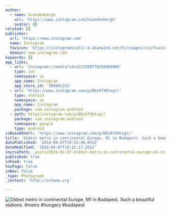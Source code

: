 ```yaml
---
author:
  - name: hvandenbergh
    url: 'https://www.instagram.com/hvandenbergh'
    avatar: {}
related: []
publisher:
  url: 'https://www.instagram.com'
  name: Instagram
  favicon: 'https://instagramstatic-a.akamaihd.net/h1/images/ico/favicon.ico/7cdab0872b15.ico'
  domain: www.instagram.com
keywords: []
app_links:
  - url: 'instagram://media?id=1221550778250369069'
    type: ios
    namespace: ai
    app_name: Instagram
    app_store_id: '389801252'
  - url: 'https://www.instagram.com/p/BDz0fX0txgt/'
    type: android
    namespace: ai
    app_name: Instagram
    package: com.instagram.android
  - path: https/instagram.com/p/BDz0fX0txgt/
    package: com.instagram.android
    namespace: google
    type: android
isBasedOnUrl: 'https://www.instagram.com/p/BDz0fX0txgt/'
title: 'Oldest metro in continental Europe, M1 in Budapest. Such a beautiful stations. #metro #hungary #budapest'
datePublished: '2016-04-07T19:14:46.855Z'
dateModified: '2016-04-07T19:12:17.265Z'
sourcePath: _posts/2016-04-07-oldest-metro-in-continental-europe-m1-in-budapest-such-a-b.md
published: true
inFeed: true
hasPage: false
inNav: false
_type: Photograph
_context: 'http://schema.org'

---
```

![Oldest metro in continental Europe, M1 in Budapest. Such a beautiful stations. #metro #hungary #budapest](https://scontent.cdninstagram.com/t51.2885-15/s640x640/sh0.08/e35/11378107_549897371858832_1168002805_n.jpg?ig_cache_key=MTIyMTU1MDc3ODI1MDM2OTA2OQ%3D%3D.2)